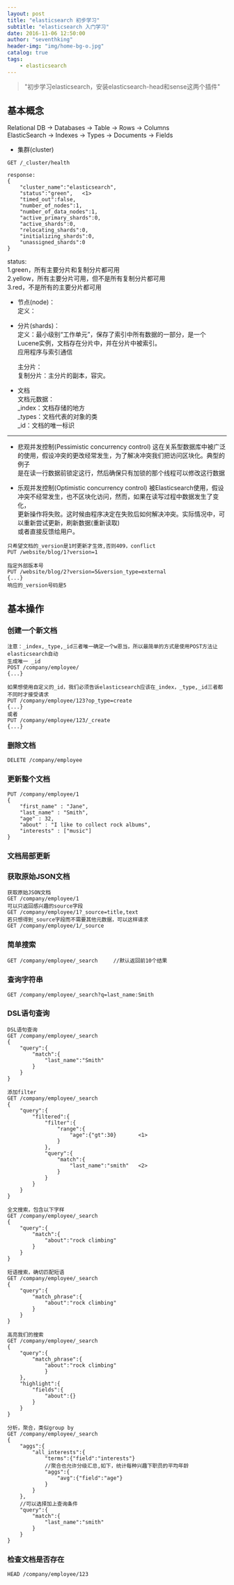 ```yaml
---
layout: post
title: "elasticsearch 初步学习"
subtitle: "elasticsearch 入门学习"
date: 2016-11-06 12:50:00
author: "seventhking"
header-img: "img/home-bg-o.jpg"
catalog: true
tags:
    - elasticsearch
---
```


> "初步学习elasticsearch，安装elasticsearch-head和sense这两个插件"

## 基本概念
Relational DB -> Databases -> Table -> Rows      -> Columns  
ElasticSearch -> Indexes   -> Types -> Documents -> Fields  

* 集群(cluster)  

~~~
GET /_cluster/health

response:
{
    "cluster_name":"elasticsearch",
    "status":"green",	<1>
    "timed_out":false,
    "number_of_nodes":1,
    "number_of_data_nodes":1,
    "active_primary_shards":0,
    "active_shards":0,
    "relocating_shards":0,
    "initializing_shards":0,
    "unassigned_shards":0
}
~~~
  status:  
  1.green，所有主要分片和复制分片都可用  
  2.yellow，所有主要分片可用，但不是所有复制分片都可用  
  3.red，不是所有的主要分片都可用  



* 节点(node)：  
  定义：  
  
* 分片(shards)：  
  定义：最小级别“工作单元”，保存了索引中所有数据的一部分，是一个Lucene实例，文档存在分片中，并在分片中被索引。  
  应用程序与索引通信  
  
  主分片：  
  复制分片：主分片的副本，容灾。  

* 文档  
  文档元数据：  
  _index：文档存储的地方  
  _types：文档代表的对象的类  
  _id：文档的唯一标识



-------------------------------------------------------------------------

* 悲观并发控制(Pessimistic concurrency control)
  这在关系型数据库中被广泛的使用，假设冲突的更改经常发生，为了解决冲突我们把访问区块化。典型的例子  
  是在读一行数据前锁定这行，然后确保只有加锁的那个线程可以修改这行数据
  
* 乐观并发控制(Optimistic concurrency control)
  被Elasticsearch使用，假设冲突不经常发生，也不区块化访问，然而，如果在读写过程中数据发生了变化，  
  更新操作将失败。这时候由程序决定在失败后如何解决冲突。实际情况中，可以重新尝试更新，刷新数据(重新读取)  
  或者直接反馈给用户。
  
~~~
只希望文档的_version是1时更新才生效,否则409，conflict
PUT /website/blog/1?version=1
~~~

~~~
指定外部版本号
PUT /website/blog/2?version=5&version_type=external
{...}
响应的_version号码是5
~~~


## 基本操作

### 创建一个新文档
~~~
注意：_index,_type,_id三者唯一确定一个w恩当，所以最简单的方式是使用POST方法让elasticsearch自动
生成唯一 _id
POST /company/employee/
{...}
~~~

~~~
如果想使用自定义的_id，我们必须告诉elasticsearch应该在_index，_type,_id三者都不同时才接受请求
PUT /company/employee/123?op_type=create
{...}
或者
PUT /company/employee/123/_create
{...}
~~~

### 删除文档
~~~
DELETE /company/employee
~~~

### 更新整个文档
~~~
PUT /company/employee/1
{
    "first_name" : "Jane",
    "last_name" : "Smith",
    "age" : 32,
    "about" : "I like to collect rock albums",
    "interests" : ["music"]
}
~~~

### 文档局部更新

### 获取原始JSON文档
~~~
获取原始JSON文档
GET /company/employee/1
可以只返回感兴趣的source字段
GET /company/employee/1?_source=title,text
若只想得到_source字段而不需要其他元数据，可以这样请求
GET /company/employee/1/_source
~~~

### 简单搜索
~~~
GET /company/employee/_search     //默认返回前10个结果
~~~

### 查询字符串
~~~
GET /company/employee/_search?q=last_name:Smith
~~~

### DSL语句查询
~~~
DSL语句查询
GET /company/employee/_search
{
    "query":{
        "match":{
            "last_name":"Smith"
        }
    }
}

添加filter
GET /company/employee/_search
{
    "query":{
        "filtered":{
            "filter":{
                "range":{
                    "age":{"gt":30}       <1>
                }
            },
            "query":{
                "match":{
                    "last_name":"smith"   <2>
                }
            }
        }
    }
}

全文搜索，包含以下字样
GET /company/employee/_search
{
    "query":{
        "match":{
            "about":"rock climbing"
        }
    }
}

短语搜索，确切匹配短语
GET /company/employee/_search
{
    "query":{
        "match_phrase":{
            "about":"rock climbing"
        }
    }
}

高亮我们的搜索
GET /company/employee/_search
{
    "query":{
        "match_phrase":{
            "about":"rock climbing"
            }
    },
    "highlight":{
        "fields":{
            "about":{}
        }
    }
}

分析，聚合，类似group by
GET /company/employee/_search
{
    "aggs":{
        "all_interests":{
            "terms":{"field":"interests"}
            //聚合也允许分级汇总,如下，统计每种兴趣下职员的平均年龄
            "aggs":{
                "avg":{"field":"age"}
            }
        }
    },
    //可以选择加上查询条件
    "query":{
        "match":{
            "last_name":"smith"
        }
    }
}
~~~

### 检查文档是否存在
~~~
HEAD /company/employee/123
~~~



## 
